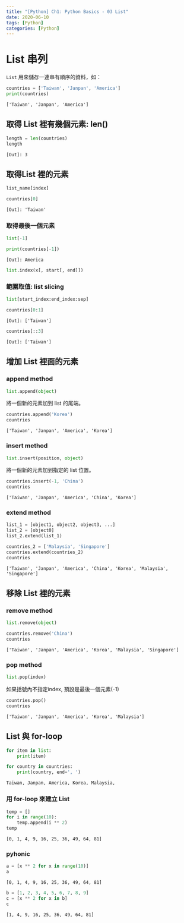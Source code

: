 ```yaml
---
title: "[Python] Ch1: Python Basics - 03 List"
date: 2020-06-10
tags: [Python]
categories: [Python]
---
```


# List 串列

`List` 用來儲存一連串有順序的資料，如：

```python
countries = ['Taiwan', 'Janpan', 'America']
print(countries)
```

    ['Taiwan', 'Janpan', 'America']

## 取得 List 裡有幾個元素: len()

```python
length = len(countries)
length
```

    [Out]: 3

## 取得List 裡的元素

```python
list_name[index]
```

```python
countries[0]
```

    [Out]: 'Taiwan'

### 取得最後一個元素

```python
list[-1]
```

```python
print(countries[-1])
```

    [Out]: America

```python
list.index(x[, start[, end]])
```

### 範圍取值: list slicing

```python
list[start_index:end_index:sep]
```

```python
countries[0:1]
```

    [Out]: ['Taiwan']

```python
countries[::3]
```

    [Out]: ['Taiwan']

## 增加 List 裡面的元素

### append method

```python
list.append(object)
```

將一個新的元素加到 list 的尾端。

```python
countries.append('Korea')
countries
```

    ['Taiwan', 'Janpan', 'America', 'Korea']

### insert method

```python
list.insert(position, object)
```

將一個新的元素加到指定的 list 位置。

```python
countries.insert(-1, 'China')
countries
```

    ['Taiwan', 'Janpan', 'America', 'China', 'Korea']

### extend method

```python
list_1 = [object1, object2, object3, ...]
list_2 = [object0]
list_2.extend(list_1)
```

```python
countries_2 = ['Malaysia', 'Singapore']
countries.extend(countries_2)
countries
```

    ['Taiwan', 'Janpan', 'America', 'China', 'Korea', 'Malaysia', 'Singapore']

## 移除 List 裡的元素

### remove method

```python
list.remove(object)
```

```python
countries.remove('China')
countries
```

    ['Taiwan', 'Janpan', 'America', 'Korea', 'Malaysia', 'Singapore']

### pop method

```python
list.pop(index)
```

如果括號內不指定index, 預設是最後一個元素(-1)

```python
countries.pop()
countries
```

    ['Taiwan', 'Janpan', 'America', 'Korea', 'Malaysia']

## List 與 for-loop

```python
for item in list:
    print(item)
```

```python
for country in countries:
    print(country, end=', ')
```

    Taiwan, Janpan, America, Korea, Malaysia, 

### 用 for-loop 來建立 List

```python
temp = []
for i in range(10):
    temp.append(i ** 2)
temp
```

    [0, 1, 4, 9, 16, 25, 36, 49, 64, 81]

### pyhonic

```python
a = [x ** 2 for x in range(10)]
a
```

    [0, 1, 4, 9, 16, 25, 36, 49, 64, 81]

```python
b = [1, 2, 3, 4, 5, 6, 7, 8, 9]
c = [x ** 2 for x in b]
c
```

    [1, 4, 9, 16, 25, 36, 49, 64, 81]
